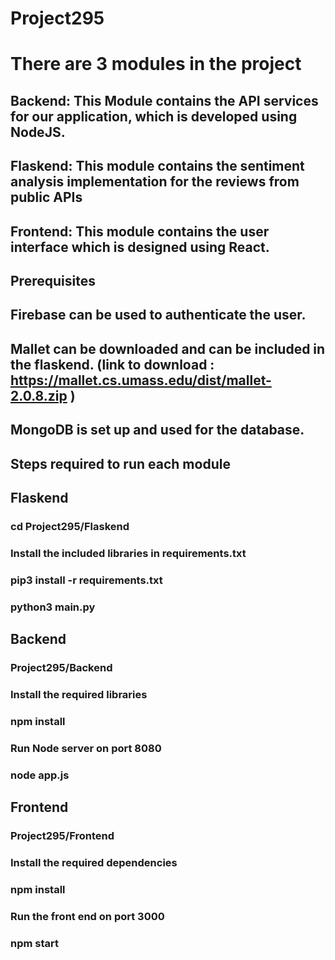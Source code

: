 # Project295

# There are 3 modules in the project
## Backend: This Module contains the API services for our application, which is developed using NodeJS.
## Flaskend: This module contains the sentiment analysis implementation for the reviews from public APIs
## Frontend: This module contains the user interface which is designed using React.

## Prerequisites
## Firebase can be used to authenticate the user.
## Mallet can be downloaded and can be included in the flaskend. (link to download : https://mallet.cs.umass.edu/dist/mallet-2.0.8.zip )
## MongoDB is set up and used for the database.

## Steps required to run each module

## Flaskend 
### cd Project295/Flaskend
### Install the included libraries in requirements.txt
### pip3 install -r requirements.txt
### python3 main.py

## Backend
### Project295/Backend
### Install the required libraries
### npm install

### Run Node server on port 8080
### node app.js

## Frontend
### Project295/Frontend
### Install the required dependencies
### npm install

### Run the front end on port 3000
### npm start





